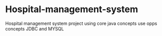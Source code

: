 # Hospital-management-system
Hospital management system project using core java concepts use opps concepts JDBC and MYSQL
